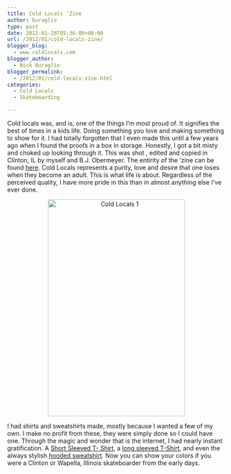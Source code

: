 ```yaml
---
title: Cold Locals ‘Zine
author: buraglio
type: post
date: 2012-01-28T05:36:00+00:00
url: /2012/01/cold-locals-zine/
blogger_blog:
  - www.coldlocals.com
blogger_author:
  - Nick Buraglio
blogger_permalink:
  - /2012/01/cold-locals-zine.html
categories:
  - Cold Locals
  - Skateboarding

---
```

Cold locals was, and is, one of the things I&#8217;m most proud of. It signifies the best of times in a kids life. Doing something you love and making something to show for it. I had totally forgotten that I even made this until a few years ago when I found the proofs in a box in storage. Honestly, I got a bit misty and choked up looking through it. This was shot , edited and copied in Clinton, IL by myself and B.J. Obermeyer. The entirity of the &#8216;zine can be found [here][1]. Cold Locals represents a purity, love and desire that one loses when they become an adult. This is what life is about. Regardless of the perceived quality, I have more pride in this than in almost anything else I&#8217;ve ever done.

<center>
  <a href="http://www.flickr.com/photos/buraglio/4918233639/" title="Cold Locals 1 by buraglio, on Flickr"><img src="http://farm5.staticflickr.com/4139/4918233639_b176f2b97c.jpg" width="317" height="500" alt="Cold Locals 1" /></a></p> 
  
  <p>
    </center>I had shirts and sweatshirts made, mostly because I wanted a few of my own. I make no profit from these, they were simply done so I could have one. Through the magic and wonder that is the internet, I had nearly instant gratification. A <a href="http://tinyurl.com/87fo5d">Short Sleeved T- Shirt</a>, a <a href="http://tinyurl.com/a9cwbu">long sleeved T-Shirt</a>, and even the always stylish <a href="http://tinyurl.com/8gn979">hooded sweatshirt</a>. Now you can show your colors if you were a Clinton or Wapella, Illinois skateboarder from the early days.
  </p>

 [1]: http://flic.kr/s/aHsjrQbDaW